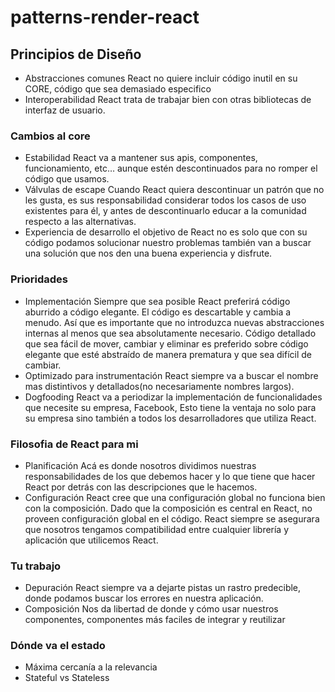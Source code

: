 # patterns-render-react

## Principios de Diseño 

- Abstracciones comunes 
  React no quiere incluir código inutil en su CORE, código que sea demasiado especifico 
- Interoperabilidad
  React trata de trabajar bien con otras bibliotecas de interfaz de usuario.

### Cambios al core
- Estabilidad
  React va a mantener sus apis, componentes, funcionamiento, etc… aunque estén descontinuados para no romper el código que usamos.
- Válvulas de escape
  Cuando React quiera descontinuar un patrón que no les gusta, es sus responsabilidad considerar todos los casos de uso existentes para él, y antes de descontinuarlo educar a la comunidad respecto a las alternativas.
- Experiencia de desarrollo
  el objetivo de React no es solo que con su código podamos solucionar nuestro problemas también van a buscar una solución que nos den una buena experiencia y disfrute.

### Prioridades
- Implementación
  Siempre que sea posible React preferirá código aburrido a código elegante. El código es descartable y cambia a menudo. Así que es importante que no introduzca nuevas abstracciones internas al menos que sea absolutamente necesario. Código detallado que sea fácil de mover, cambiar y eliminar es preferido sobre código elegante que esté abstraído de manera prematura y que sea difícil de cambiar.
- Optimizado para instrumentación
  React siempre va a buscar el nombre mas distintivos y detallados(no necesariamente nombres largos).
- Dogfooding
   React va a periodizar la implementación de funcionalidades que necesite su empresa, Facebook, Esto tiene la ventaja no solo para su empresa sino también a todos los desarrolladores que utiliza React.

### Filosofia de React para mi
- Planificación
  Acá es donde nosotros dividimos nuestras responsabilidades de los que debemos hacer y lo que tiene que hacer React por detrás con las descripciones que le hacemos.
- Configuración
  React cree que una configuración global no funciona bien con la composición. Dado que la composición es central en React, no proveen configuración global en el código. React siempre se asegurara que nosotros tengamos compatibilidad entre cualquier librería y aplicación que utilicemos React.

### Tu trabajo
- Depuración
  React siempre va a dejarte pistas un rastro predecible, donde podamos buscar los errores en nuestra aplicación.
- Composición
  Nos da libertad de donde y cómo usar nuestros componentes, componentes más faciles de integrar y reutilizar

### Dónde va el estado
- Máxima cercanía a la relevancia
- Stateful vs Stateless